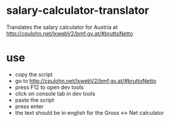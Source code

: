# salary-calculator-translator
Translates the salary calculator for Austria at http://cpulohn.net/lxwebV2/bmf.gv.at/#bruttoNetto 

# use

* copy the script
* go to http://cpulohn.net/lxwebV2/bmf.gv.at/#bruttoNetto
* press F12 to open dev tools
* click on console tab in dev tools
* paste the script
* press enter
* the text should be in english for the Gross <-> Net calculator
